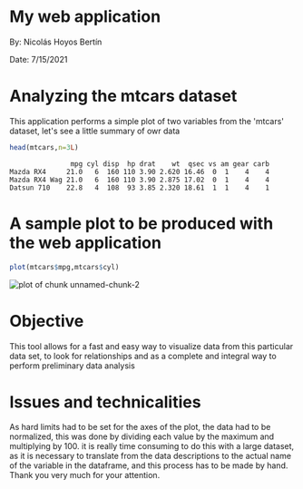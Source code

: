 

My web application
========================================================

By: Nicolás Hoyos Bertín

Date: 7/15/2021

Analyzing the mtcars dataset
========================================================

This application performs a simple plot of two variables from the 'mtcars' dataset, let's see a little summary of owr data


```r
head(mtcars,n=3L)
```

```
               mpg cyl disp  hp drat    wt  qsec vs am gear carb
Mazda RX4     21.0   6  160 110 3.90 2.620 16.46  0  1    4    4
Mazda RX4 Wag 21.0   6  160 110 3.90 2.875 17.02  0  1    4    4
Datsun 710    22.8   4  108  93 3.85 2.320 18.61  1  1    4    1
```

A sample plot to be produced with the web application
========================================================



```r
plot(mtcars$mpg,mtcars$cyl)
```

![plot of chunk unnamed-chunk-2](presentation-figure/unnamed-chunk-2-1.png)


Objective
========================================================

This tool allows for a fast and easy way to visualize data from this particular data set, to look for relationships and as a complete and integral way to perform preliminary data analysis


Issues and technicalities
========================================================

As hard limits had to be set for the axes of the plot, the data had to be normalized, this was done by dividing each value by the maximum and multiplying by 100. it is really time consuming to do this with a large dataset, as it is necessary to translate from the data descriptions to the actual name of the variable in the dataframe, and this process has to be made by hand. Thank you very much for your attention.

